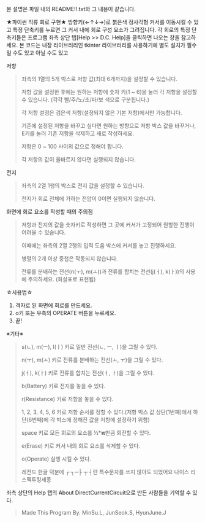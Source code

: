 본 설명은 파일 내의 README!!.txt와 그 내용이 같습니다.

★파이썬 직류 회로 구현★
방향키(←↑↓→)로 붉은색 정사각형 커서를 이동시킬 수 있고 특정 단축키를 누르면 그 커서 내에 회로 구성 요소가 그려집니다.
각 회로의 특정 단축키들은 프로그램 좌측 상단 탭[Help >> D.C. Help]을 클릭하면 나오는 창을 참고하세요.
본 코드는 내장 라이브러리인 tkinter 라이브러리를 사용하기에 별도 설치가 필수일 수도 있고 아닐 수도 있고

저항
>좌측의 1열의 5개 박스로 저항 값(최대 6개까지)을 설정할 수 있습니다.
>
>저항 값을 설정한 후에는 원하는 저항에 숫자 키(1 ~ 6)을 눌러 각 저항을 설정할 수 있습니다. (각각 빨/주/노/초/파/보 색으로 구분됩니다.)
>
>각 저항 설정은 검은색 저항(설정되지 않은 기본 저항)에서만 가능합니다.
>
>기존에 설정된 저항을 바꾸고 싶다면 원하는 방향으로 저항 박스 값을 바꾸거나, E키를 눌러 기존 저항을 삭제하고 새로 작성하세요.
>
>저항은 0 ~ 100 사이의 값으로 정해야 합니다.
>
>각 저항의 값이 올바르지 않다면 실행되지 않습니다.

전지
>좌측의 2열 1행의 박스로 전지 값을 설정할 수 있습니다.
>
>전지가 회로 전체에 가하는 전압이 0이면 실행되지 않습니다.

화면에 회로 요소를 작성할 때의 주의점
>저항과 전지의 값을 숫자키로 작성하면 그 곳에 커서가 고정되어 원할한 진행이 어려울 수 있습니다.
>
>이때에는 좌측의 2열 2행의 입력 도움 박스에 커서를 놓고 진행하세요.
>
>병렬의 2개 이상 중첩은 작동되지 않습니다.
>
>전류를 분배하는 전선(n(ㅜ), m(ㅗ))과 전류를 합치는 전선(j(ㅓ), k(ㅏ))의 사용에 주의하세요. (화살표로 표현됨)

☆사용법☆
1) 격자로 된 화면에 회로를 만드세요.
2) o키 또는 우측의 OPERATE 버튼을 누르세요.
3) 끝!

※기타※
>s(ㄴ), m(ㅡ), l(ㅣ) 키로 일반 전선(ㄴ, ㅡ, ㅣ)을 그릴 수 있다.
>
>n(ㅜ), m(ㅗ) 키로 전류를 분배하는 전선(ㅗ, ㅜ)을 그릴 수 있다.
>
>j(ㅓ), k(ㅏ) 키로 전류를 합치는 전선(ㅓ, ㅏ)을 그릴 수 있다.
>
>b(Battery) 키로 전지를 놓을 수 있다.
>
>r(Resistance) 키로 저항을 놓을 수 있다.
>
>1, 2, 3, 4, 5, 6 키로 저항 순서를 정할 수 있다.(저항 박스 값 상단(1번째)에서 하단(6번째)에 각 박스에 정해진 값을 저항에 설정하기 위함)
>
>space 키로 모든 회로의 요소를 ½*𝝿만큼 회전할 수 있다.
>
>e(Erase) 키로 커서 내의 회로 요소를 삭제할 수 있다.
>
>o(Operate) 실행 시킬 수 있다.
>
>레전드 한글 덕분에 ┌ ┐─├ ┬ ┤란 특수문자를 쓰지 않아도 되었어요 나이스 리스펙투킹세종

좌측 상단의 Help 탭의 About DirectCurrentCircuit으로 만든 사람들을 기억할 수 있다.
>Made This Program By. MinSu.L, JunSeok.S, HyunJune.J
